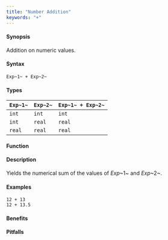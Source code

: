 ```yaml
---
title: "Number Addition"
keywords: "+"
---
```


#### Synopsis

Addition on numeric values.

#### Syntax

`Exp~1~ + Exp~2~`

#### Types


| `Exp~1~`  |  `Exp~2~` | `Exp~1~ + Exp~2~`  |
| --- | --- | --- |
| `int`      |  `int`     | `int`                 |
| `int`      |  `real`    | `real`                |
| `real`     |  `real`    | `real`                |


#### Function

#### Description

Yields the numerical sum of the values of _Exp_~1~ and _Exp_~2~.

#### Examples

```rascal-shell
12 + 13
12 + 13.5
```

#### Benefits

#### Pitfalls

